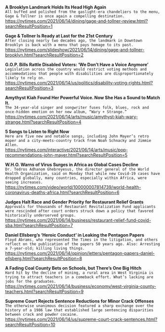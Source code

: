 **A Brooklyn Landmark Holds Its Head High Again**\
`All buffed and polished from the gaslight-era chandeliers to the menu, Gage & Tollner is once again a compelling destination.`\
https://nytimes.com/2021/06/14/dining/gage-and-tollner-review.html?searchResultPosition=1

**Gage & Tollner Is Ready at Last for the 21st Century**\
`After closing nearly two decades ago, the landmark in Downtown Brooklyn is back with a menu that pays homage to its past.`\
https://nytimes.com/slideshow/2021/06/14/dining/gage-and-tollner-brooklyn.html?searchResultPosition=2

**G.O.P. Bills Rattle Disabled Voters: ‘We Don’t Have a Voice Anymore’**\
`Legislation across the country would restrict voting methods and accommodations that people with disabilities are disproportionately likely to rely on.`\
https://nytimes.com/2021/06/14/us/politics/disability-voting-rights.html?searchResultPosition=3

**Amythyst Kiah Found Her Powerful Voice. Now She Has a Sound to Match It.**\
`The 34-year-old singer and songwriter fuses folk, blues, rock and once-hidden emotion on her new album, “Wary + Strange.”`\
https://nytimes.com/2021/06/14/arts/music/amythyst-kiah-wary-strange.html?searchResultPosition=4

**5 Songs to Listen to Right Now**\
`Here are five new and notable songs, including John Mayer’s retro moper and a city-meets-country track from Noah Schnacky and Jimmie Allen.`\
https://nytimes.com/interactive/2021/06/14/arts/music/pop-recommendations-john-mayer.html?searchResultPosition=5

**W.H.O. Warns of Virus Surges in Africa as Global Cases Decline**\
`Dr. Tedros Adhanom Ghebreyesus, the director general of the World Health Organization, said on Monday that while new Covid-19 cases have dropped globally, many countries, especially within Africa, were seeing increases.`\
https://nytimes.com/video/world/100000007814739/world-health-coronavirus-deaths-africa.html?searchResultPosition=6

**Judges Halt Race and Gender Priority for Restaurant Relief Grants**\
`Approvals for thousands of Restaurant Revitalization Fund applicants were rescinded after court orders struck down a policy that favored historically underserved groups.`\
https://nytimes.com/2021/06/14/business/restaurant-relief-fund-covid-sba.html?searchResultPosition=7

**Daniel Ellsberg’s ‘Heroic Conduct’ in Leaking the Pentagon Papers**\
`Floyd Abrams, who represented The Times in the litigation, and others reflect on the publication of the papers 50 years ago. Also: Arresting a 7-year-old; killing living things.`\
https://nytimes.com/2021/06/14/opinion/letters/pentagon-papers-daniel-ellsberg.html?searchResultPosition=8

**A Fading Coal County Bets on Schools, but There’s One Big Hitch**\
`Hard hit by the decline of mining, a rural area in West Virginia is trying to attract teachers in a comeback effort. What’s lacking are jobs for the graduates.`\
https://nytimes.com/2021/06/14/business/economy/west-virginia-county-teachers.html?searchResultPosition=9

**Supreme Court Rejects Sentence Reductions for Minor Crack Offenses**\
`The otherwise unanimous decision featured a sharp exchange over the history of a 1986 law that established large sentencing disparities between crack and powder cocaine.`\
https://nytimes.com/2021/06/14/us/supreme-court-crack-sentences.html?searchResultPosition=10

